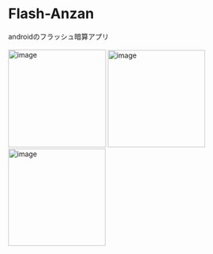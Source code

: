 # Flash-Anzan
androidのフラッシュ暗算アプリ
<br><br>
<img width="198" alt="image" src="https://user-images.githubusercontent.com/105103122/167278993-e153a4b4-1711-45b1-a58d-e4b09637e14b.png">
<img width="197" alt="image" src="https://user-images.githubusercontent.com/105103122/167279481-70fd7169-0daf-4396-885e-94288d1341b1.png">
<img width="197" alt="image" src="https://user-images.githubusercontent.com/105103122/167284897-ee44415c-3695-4dc5-85a6-05986d8ef931.png">
